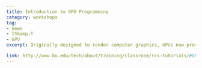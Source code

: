 ```yaml
---
title: Introduction to GPU Programming
category: workshops
tag: 
- news
- IS&amp;T
- GPU
excerpt: Originally designed to render computer graphics, GPUs now provide the ability to accelerate scientific applications traditionally handled by CPUs. This tutorial is an introduction to general programming using GPUs. We will explore the applications that would benefit the most from GPU acceleration, go over different languages and software tools available on our Linux cluster, and discuss their benefits for different types of applications.

link: http://www.bu.edu/tech/about/training/classroom/rcs-tutorials/#GPU
---
```

